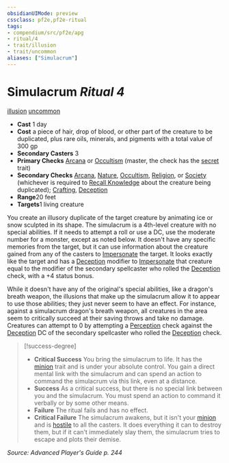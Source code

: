 ```yaml
---
obsidianUIMode: preview
cssclass: pf2e,pf2e-ritual
tags:
- compendium/src/pf2e/apg
- ritual/4
- trait/illusion
- trait/uncommon
aliases: ["Simulacrum"]
---
```

# Simulacrum *Ritual 4*  
[illusion](../../../rules/traits/illusion.md)  [uncommon](../../../rules/traits/uncommon.md)  

- **Cast** 1 day
- **Cost** a piece of hair, drop of blood, or other part of the creature to be duplicated, plus rare oils, minerals, and pigments with a total value of 300 gp
- **Secondary Casters** 3
- **Primary Checks** [Arcana](../../skills.md#Arcana) or [Occultism](../../skills.md#Occultism) (master, the check has the [secret](../../../rules/traits/secret.md) trait)
- **Secondary Checks** [Arcana](../../skills.md#Arcana), [Nature](../../skills.md#Nature), [Occultism](../../skills.md#Occultism), [Religion](../../skills.md#Religion), or [Society](../../skills.md#Society) (whichever is required to [Recall Knowledge](../../../rules/actions/recall-knowledge.md) about the creature being duplicated); [Crafting](../../skills.md#Crafting), [Deception](../../skills.md#Deception)
- **Range**20 feet
- **Targets**1 living creature

You create an illusory duplicate of the target creature by animating ice or snow sculpted in its shape. The simulacrum is a 4th-level creature with no special abilities. If it needs to attempt a roll or use a DC, use the moderate number for a monster, except as noted below. It doesn't have any specific memories from the target, but it can use information about the creature gained from any of the casters to [Impersonate](../../../rules/actions/impersonate.md) the target. It looks exactly like the target and has a [Deception](../../skills.md#Deception) modifier to [Impersonate](../../../rules/actions/impersonate.md) that creature equal to the modifier of the secondary spellcaster who rolled the [Deception](../../skills.md#Deception) check, with a +4 status bonus.

While it doesn't have any of the original's special abilities, like a dragon's breath weapon, the illusions that make up the simulacrum allow it to appear to use those abilities; they just never seem to have an effect. For instance, against a simulacrum dragon's breath weapon, all creatures in the area seem to critically succeed at their saving throws and take no damage. Creatures can attempt to 0 by attempting a [Perception](../../skills.md#Perception) check against the [Deception](../../skills.md#Deception) DC of the secondary spellcaster who rolled the [Deception](../../skills.md#Deception) check.

> [!success-degree] 
> - **Critical Success** You bring the simulacrum to life. It has the [minion](../../../rules/traits/minion.md) trait and is under your absolute control. You gain a direct mental link with the simulacrum and can spend an action to command the simulacrum via this link, even at a distance.
> - **Success** As a critical success, but there is no special link between you and the simulacrum. You must spend an action to command it verbally or by some other means.
> - **Failure** The ritual fails and has no effect.
> - **Critical Failure** The simulacrum awakens, but it isn't your [minion](../../../rules/traits/minion.md) and is [hostile](../../../rules/conditions.md#Hostile) to all the casters. It does everything it can to destroy them, but if it can't immediately slay them, the simulacrum tries to escape and plots their demise.

*Source: Advanced Player's Guide p. 244*